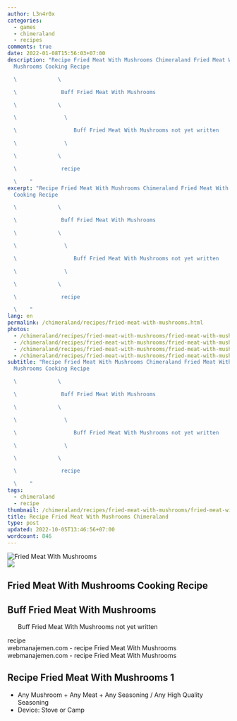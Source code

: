 ```yaml
---
author: L3n4r0x
categories:
  - games
  - chimeraland
  - recipes
comments: true
date: 2022-01-08T15:56:03+07:00
description: "Recipe Fried Meat With Mushrooms Chimeraland Fried Meat With
  Mushrooms Cooking Recipe

  \             \ 

  \              Buff Fried Meat With Mushrooms

  \             \ 

  \               \ 

  \                  Buff Fried Meat With Mushrooms not yet written

  \               \ 

  \             \ 

  \              recipe

  \    "
excerpt: "Recipe Fried Meat With Mushrooms Chimeraland Fried Meat With Mushrooms
  Cooking Recipe

  \             \ 

  \              Buff Fried Meat With Mushrooms

  \             \ 

  \               \ 

  \                  Buff Fried Meat With Mushrooms not yet written

  \               \ 

  \             \ 

  \              recipe

  \    "
lang: en
permalink: /chimeraland/recipes/fried-meat-with-mushrooms.html
photos:
  - /chimeraland/recipes/fried-meat-with-mushrooms/fried-meat-with-mushrooms.webp
  - /chimeraland/recipes/fried-meat-with-mushrooms/fried-meat-with-mushrooms-name.webp
  - /chimeraland/recipes/fried-meat-with-mushrooms/fried-meat-with-mushrooms-icon.webp
  - /chimeraland/recipes/fried-meat-with-mushrooms/fried-meat-with-mushrooms-material.webp
subtitle: "Recipe Fried Meat With Mushrooms Chimeraland Fried Meat With
  Mushrooms Cooking Recipe

  \             \ 

  \              Buff Fried Meat With Mushrooms

  \             \ 

  \               \ 

  \                  Buff Fried Meat With Mushrooms not yet written

  \               \ 

  \             \ 

  \              recipe

  \    "
tags:
  - chimeraland
  - recipe
thumbnail: /chimeraland/recipes/fried-meat-with-mushrooms/fried-meat-with-mushrooms.webp
title: Recipe Fried Meat With Mushrooms Chimeraland
type: post
updated: 2022-10-05T13:46:56+07:00
wordcount: 846
---
```


<link
  rel="stylesheet"
  href="https://rawcdn.githack.com/dimaslanjaka/Web-Manajemen/870a349/css/bootstrap-5-3-0-alpha3-wrapper.css"
/>
<section id="bootstrap-wrapper">
  <div data-bs-theme="dark">
    <div class="card mb-2">
      <div class="card-body">
        <div class="row g-0">
          <div class="col-sm-4 position-relative mb-2">
            <img
              src="https://www.webmanajemen.com/chimeraland/recipes/fried-meat-with-mushrooms/fried-meat-with-mushrooms-material.webp"
              class="card-img fit-cover w-100 h-100"
              alt="Fried Meat With Mushrooms"
              data-fancybox="true"
            />
          </div>
          <div class="col-sm-8 mb-2">
            <div class="card-body">
              <div class="d-flex flex-row align-items-center mb-3">
                <img
                  class="d-inline-block me-2"
                  src="https://www.webmanajemen.com/chimeraland/recipes/fried-meat-with-mushrooms/fried-meat-with-mushrooms-icon.webp"
                  width="auto"
                  height="auto"
                  style="vertical-align: middle"
                />
                <h2 class="fs-5">Fried Meat With Mushrooms Cooking Recipe</h2>
              </div>
              <h2 class="card-title fs-5">Buff Fried Meat With Mushrooms</h2>
              <div class="card-text">
                <ul>
                  Buff Fried Meat With Mushrooms not yet written
                </ul>
              </div>
              <span class="badge rounded-pill">recipe</span>
            </div>
            <div class="card-footer text-end text-muted mt-auto">
              webmanajemen.com - recipe Fried Meat With Mushrooms
            </div>
          </div>
        </div>
      </div>
      <div class="card-footer text-end text-muted">
        webmanajemen.com - recipe Fried Meat With Mushrooms
      </div>
    </div>
    <div class="row mb-2">
      <div class="col-12 col-lg-6 recipe-item mb-2">
        <div class="card">
          <div class="card-body">
            <h2 class="card-title fs-5">Recipe Fried Meat With Mushrooms 1</h2>
            <div class="card-text">
              <ul>
                <li>
                  Any Mushroom<span> + </span>Any Meat<span> + </span>Any
                  Seasoning<span> / </span>Any High Quality Seasoning
                </li>
                <li>Device: Stove or Camp</li>
              </ul>
            </div>
          </div>
        </div>
      </div>
    </div>
  </div>
</section>